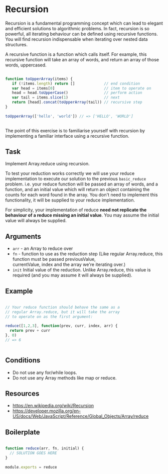 # Recursion

Recursion is a fundamental programming concept which can lead to elegant and efficient solutions to algorithmic problems. In fact, recursion is so powerful, all iterating behaviour can be defined using recursive functions. You will find recursion indispensable when iterating over nested data structures. 
 
A recursive function is a function which calls itself. For example, this recursive function will take an array of words, and return an array of those words, uppercased. 
 
```js 
 
function toUpperArray(items) { 
   if (!items.length) return []             // end condition 
   var head = items[0]                      // item to operate on 
   head = head.toUpperCase()                // perform action 
   var tail = items.slice(1)                // next 
   return [head].concat(toUpperArray(tail)) // recursive step 
} 
 
toUpperArray(['hello', 'world']) // => ['HELLO', 'WORLD'] 
 
``` 
 
The point of this exercise is to familiarise yourself with recursion by implementing a familiar interface using a recursive function. 
 
 
## Task
 
Implement Array.reduce using recursion. 
 
To test your reduction works correctly we will use your reduce implementation to execute our solution to the previous `basic_reduce` problem. i.e. your reduce function will be passed an array of words, and a function, and an initial value which will return an object containing the counts for each word found in the array. You don't need to implement this functionality, it will be supplied to your reduce implementation. 
 
For simplicity, your implementation of reduce **need not replicate the behaviour of a reduce missing an initial value**. You may assume the initial value will always be supplied. 
 

## Arguments
 
* `arr` - an Array to reduce over 
* `fn` - function to use as the reduction step
  (Like regular Array.reduce, this function must be passed previousValue,     
  currentValue, index and the array we're iterating over.)
* `init` Initial value of the reduction. Unlike Array.reduce, this value 
  is required (and you may assume it will always be supplied). 
 

## Example
 
```js 
 
// Your reduce function should behave the same as a 
// regular Array.reduce, but it will take the array 
// to operate on as the first argument: 
 
reduce([1,2,3], function(prev, curr, index, arr) { 
  return prev + curr 
}, 0) 
// => 6 
 
``` 
 
## Conditions
 
* Do not use any for/while loops. 
* Do not use any Array methods like map or reduce. 
 

## Resources
 
* https://en.wikipedia.org/wiki/Recursion 
* https://developer.mozilla.org/en-US/docs/Web/JavaScript/Reference/Global_Objects/Array/reduce 
 

## Boilerplate
 
```js 
 
function reduce(arr, fn, initial) { 
  // SOLUTION GOES HERE 
} 
 
module.exports = reduce 
 
``` 
